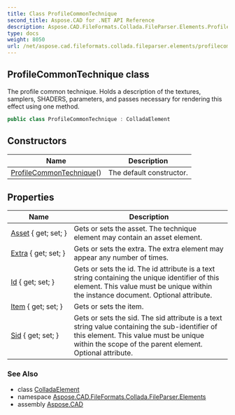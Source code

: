 ```yaml
---
title: Class ProfileCommonTechnique
second_title: Aspose.CAD for .NET API Reference
description: Aspose.CAD.FileFormats.Collada.FileParser.Elements.ProfileCommonTechnique class. The profile common technique. Holds a description of the textures samplers SHADERS parameters and passes necessary for rendering this effect using one method
type: docs
weight: 8050
url: /net/aspose.cad.fileformats.collada.fileparser.elements/profilecommontechnique/
---
```

## ProfileCommonTechnique class

The profile common technique. Holds a description of the textures, samplers, SHADERS, parameters, and passes necessary for rendering this effect using one method.

```csharp
public class ProfileCommonTechnique : ColladaElement
```

## Constructors

| Name | Description |
| --- | --- |
| [ProfileCommonTechnique](profilecommontechnique/)() | The default constructor. |

## Properties

| Name | Description |
| --- | --- |
| [Asset](../../aspose.cad.fileformats.collada.fileparser.elements/profilecommontechnique/asset/) { get; set; } | Gets or sets the asset. The technique element may contain an asset element. |
| [Extra](../../aspose.cad.fileformats.collada.fileparser.elements/profilecommontechnique/extra/) { get; set; } | Gets or sets the extra. The extra element may appear any number of times. |
| [Id](../../aspose.cad.fileformats.collada.fileparser.elements/profilecommontechnique/id/) { get; set; } | Gets or sets the id. The id attribute is a text string containing the unique identifier of this element. This value must be unique within the instance document. Optional attribute. |
| [Item](../../aspose.cad.fileformats.collada.fileparser.elements/profilecommontechnique/item/) { get; set; } | Gets or sets the item. |
| [Sid](../../aspose.cad.fileformats.collada.fileparser.elements/profilecommontechnique/sid/) { get; set; } | Gets or sets the sid. The sid attribute is a text string value containing the sub-identifier of this element. This value must be unique within the scope of the parent element. Optional attribute. |

### See Also

* class [ColladaElement](../colladaelement/)
* namespace [Aspose.CAD.FileFormats.Collada.FileParser.Elements](../../aspose.cad.fileformats.collada.fileparser.elements/)
* assembly [Aspose.CAD](../../)


